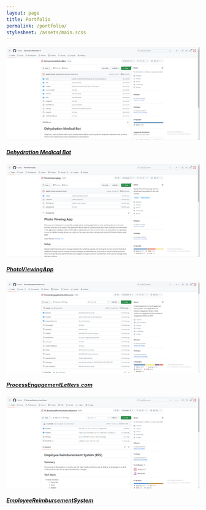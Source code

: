 ```yaml
---
layout: page
title: Portfolio
permalink: /portfolio/
stylesheet: /assets/main.scss
---
```

<!-- Replace project-url with the actual URL of your project,
project-image-url with the URL of your project's image,

and Project Title with the title of your project. -->
<div class="container">
    <div class="row">
        <div class="col-md-4 mb-4">
            <div class="card">
                <a class="link-info" href="https://github.com/sbacky/DehydrationMedicalBot">
                    <img src="/assets/images/portfolio/MedicalDehydrationBot.png" class="card-img-top" alt="Dehydration Medical Bot">
                    <div class="card-body">
                        <h5 class="card-title">Dehydration Medical Bot</h5>
                    </div>
                </a>
            </div>
        </div>
        <!-- Repeat the above structure for each project -->
        <div class="col-md-4 mb-4">
            <div class="card">
                <a class="link-info" href="https://github.com/sbacky/PhotoViewingApp">
                    <img src="/assets/images/portfolio/PhotoViewingApp.png" class="card-img-top" alt="PhotoViewingApp">
                    <div class="card-body">
                        <h5 class="card-title">PhotoViewingApp</h5>
                    </div>
                </a>
            </div>
        </div>
        <div class="col-md-4 mb-4">
            <div class="card">
                <a class="link-info" href="https://github.com/sbacky/ProcessEngagementLetters.com">
                    <img src="/assets/images/portfolio/ProcessEngagementLetters.png" class="card-img-top" alt="ProcessEngagementLetters.com">
                    <div class="card-body">
                        <h5 class="card-title">ProcessEngagementLetters.com</h5>
                    </div>
                </a>
            </div>
        </div>
    </div>
    <div class="row">
        <div class="col-md-4 mb-4">
            <div class="card">
                <a class="link-info" href="https://github.com/sbacky/P1_EmployeeReimbursementSystem">
                    <img src="/assets/images/portfolio/EmployeeReimbursementSystem.png" class="card-img-top" alt="EmployeeReimbursementSystem">
                    <div class="card-body">
                        <h5 class="card-title">EmployeeReimbursementSystem</h5>
                    </div>
                </a>
            </div>
        </div>
    </div>
</div>
